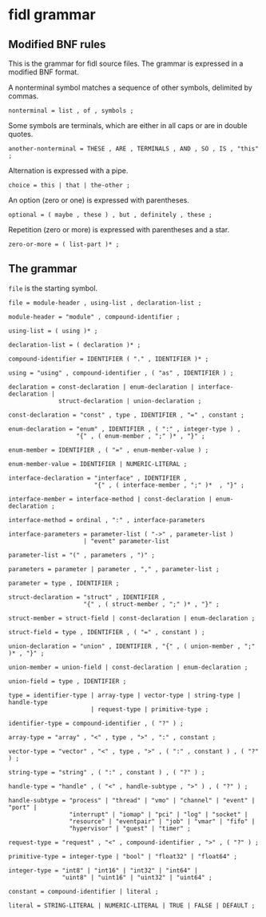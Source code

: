 # fidl grammar

## Modified BNF rules

This is the grammar for fidl source files. The grammar is expressed in
a modified BNF format.

A nonterminal symbol matches a sequence of other symbols, delimited by
commas.
```
nonterminal = list , of , symbols ;
```

Some symbols are terminals, which are either in all caps or are in
double quotes.
```
another-nonterminal = THESE , ARE , TERMINALS , AND , SO , IS , "this" ;
```

Alternation is expressed with a pipe.
```
choice = this | that | the-other ;
```

An option (zero or one) is expressed with parentheses.
```
optional = ( maybe , these ) , but , definitely , these ;
```

Repetition (zero or more) is expressed with parentheses and a star.
```
zero-or-more = ( list-part )* ;
```

## The grammar

`file` is the starting symbol.

```
file = module-header , using-list , declaration-list ;

module-header = "module" , compound-identifier ;

using-list = ( using )* ;

declaration-list = ( declaration )* ;

compound-identifier = IDENTIFIER ( "." , IDENTIFIER )* ;

using = "using" , compound-identifier , ( "as" , IDENTIFIER ) ;

declaration = const-declaration | enum-declaration | interface-declaration |
              struct-declaration | union-declaration ;

const-declaration = "const" , type , IDENTIFIER , "=" , constant ;

enum-declaration = "enum" , IDENTIFIER , ( ":" , integer-type ) ,
                   "{" , ( enum-member , ";" )* , "}" ;

enum-member = IDENTIFIER , ( "=" , enum-member-value ) ;

enum-member-value = IDENTIFIER | NUMERIC-LITERAL ;

interface-declaration = "interface" , IDENTIFIER ,
                        "{" , ( interface-member , ";" )*  , "}" ;

interface-member = interface-method | const-declaration | enum-declaration ;

interface-method = ordinal , ":" , interface-parameters

interface-parameters = parameter-list ( "->" , parameter-list )
                     | "event" parameter-list

parameter-list = "(" , parameters , ")" ;

parameters = parameter | parameter , "," , parameter-list ;

parameter = type , IDENTIFIER ;

struct-declaration = "struct" , IDENTIFIER ,
                     "{" , ( struct-member , ";" )* , "}" ;

struct-member = struct-field | const-declaration | enum-declaration ;

struct-field = type , IDENTIFIER , ( "=" , constant ) ;

union-declaration = "union" , IDENTIFIER , "{" , ( union-member , ";" )* , "}" ;

union-member = union-field | const-declaration | enum-declaration ;

union-field = type , IDENTIFIER ;

type = identifier-type | array-type | vector-type | string-type | handle-type
                       | request-type | primitive-type ;

identifier-type = compound-identifier , ( "?" ) ;

array-type = "array" , "<" , type , ">" , ":" , constant ;

vector-type = "vector" , "<" , type , ">" , ( ":" , constant ) , ( "?" ) ;

string-type = "string" , ( ":" , constant ) , ( "?" ) ;

handle-type = "handle" , ( "<" , handle-subtype , ">" ) , ( "?" ) ;

handle-subtype = "process" | "thread" | "vmo" | "channel" | "event" | "port" |
                 "interrupt" | "iomap" | "pci" | "log" | "socket" |
                 "resource" | "eventpair" | "job" | "vmar" | "fifo" |
                 "hypervisor" | "guest" | "timer" ;

request-type = "request" , "<" , compound-identifier , ">" , ( "?" ) ;

primitive-type = integer-type | "bool" | "float32" | "float64" ;

integer-type = "int8" | "int16" | "int32" | "int64" |
               "uint8" | "uint16" | "uint32" | "uint64" ;

constant = compound-identifier | literal ;

literal = STRING-LITERAL | NUMERIC-LITERAL | TRUE | FALSE | DEFAULT ;
```

